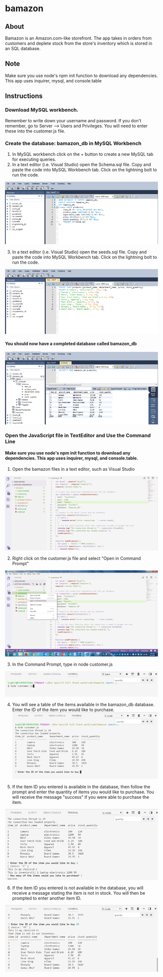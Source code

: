 # bamazon

## About
Bamazon is an Amazon.com-like storefront. The app takes in orders from customers and deplete stock from the store's inventory which is stored in an SQL database. 

## Note

Make sure you use node's npm init function to download any dependencies. This app uses inquirer, mysql, and console.table

## Instructions

### Download MySQL workbench. 
Remember to write down your username and password. If you don't remember, go to Server --> Users and Privileges. You will need to enter these into the customer.js file. 

### Create the database: bamazon_db in MySQL Workbench
1. In MySQL workbench click on the + button to create a new MySQL tab for executing queries. 
2. In a text editor (i.e. Visual Studio) open the Schema.sql file. Copy and paste the code into MySQL Workbench tab. Click on the lightning bolt to run the code. 

![MySQL Workbench](https://raw.githubusercontent.com/kglibrarian/bamazon/master/images/bamazon7.PNG)

3. In a text editor (i.e. Visual Studio) open the seeds.sql file. Copy and paste the code into MySQL Workbench tab. Click on the lightning bolt to run the code. 

![MySQL Workbench](https://raw.githubusercontent.com/kglibrarian/bamazon/master/images/bamazon8.PNG)

#### You should now have a completed database called bamazon_db

![MySQL Workbench](https://raw.githubusercontent.com/kglibrarian/bamazon/master/images/bamazon9.PNG)

### Open the JavaScript file in TextEditor and Use the Command Line
#### Make sure you use node's npm init function to download any dependencies. This app uses inquirer, mysql, and console.table.

1. Open the bamazon files in a text editor, such as Visual Studio

![Visual Studio](https://raw.githubusercontent.com/kglibrarian/bamazon/master/images/bamazon1.PNG)

2. Right click on the customer.js file and select "Open in Command Prompt"

![Visual Studio](https://raw.githubusercontent.com/kglibrarian/bamazon/master/images/bamazon2.2.png)

3. In the Command Prompt, type in node customer.js

![Visual Studio](https://raw.githubusercontent.com/kglibrarian/bamazon/master/images/bamazon3.PNG)

4. You will see a table of the items available in the bamazon_db database. Enter the ID of the item you would like to purchase. 
![Visual Studio](https://raw.githubusercontent.com/kglibrarian/bamazon/master/images/bamazon4.PNG)

5. If the item ID you entered is available in the database, then follow the prompt and enter the quantity of items you would like to purchase. You will receive the message "success" if you were able to purchase the item. 

![Visual Studio](https://raw.githubusercontent.com/kglibrarian/bamazon/master/images/bamazon5.PNG)

6. If the item ID you entered is not available in the database, you will receive a message stating the item is not in stock. You will then be prompted to enter another item ID. 

![Visual Studio](https://raw.githubusercontent.com/kglibrarian/bamazon/master/images/bamazon6.PNG)




